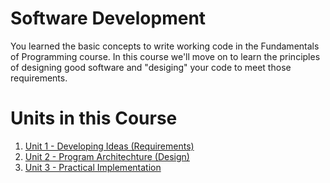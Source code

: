 **Software Development**
========================
You learned the basic concepts to write working code in the Fundamentals of Programming course.  In this course we'll move on to learn the principles of designing good software and "desiging" your code to meet those requirements.

**Units in this Course**
========================
1. [Unit 1 - Developing Ideas (Requirements)](unit-1-reqs)
2. [Unit 2 - Program Architechture (Design)](unit-2-design)
3. [Unit 3 - Practical Implementation](unit-3-implementation)